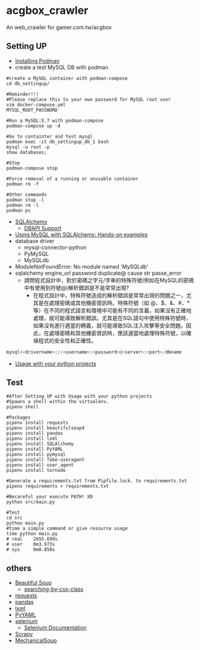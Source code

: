 # acgbox_crawler
An web_crawler for gamer.com.tw/acgbox

## Setting UP

* [Installing Podman](https://podman.io/getting-started/#installing-podman)
* create a test MySQL DB with podman

```shell
#create a MySQL container with podman-compose
cd db_settingup/

#Reminder!!!
#Please replace this to your own password for MySQL root user
vim docker-compose.yml
MYSQL_ROOT_PASSWORD

#Run a MySQL:5.7 with podman-compose
podman-compose up -d

#Go to containter and test mysql
podman exec -it db_settingup_db_1 bash
mysql -u root -p
show databases;

#Stop
podman-compose stop

#Force removal of a running or unusable container
podman rm -f

#Other commands
podman stop -l
podman rm -l
podman ps
```

* [SQLAlchemy](https://www.sqlalchemy.org/)
    * [DBAPI Support](https://docs.sqlalchemy.org/en/20/dialects/mysql.html#dialect-mysql)
* [Using MySQL with SQLAlchemy: Hands-on examples](https://planetscale.com/blog/using-mysql-with-sql-alchemy-hands-on-examples)
* database driver
    * mysql-connector-python
    * PyMySQL
    * MySQLdb
* ModuleNotFoundError: No module named 'MySQLdb'
* sqlalchemy engine_url password duplicate@ cause str passe_error
    * 請問程式設計中，對於密碼之字元/字串的特殊符號(例如在MySQL的密碼中有使用到符號@)解析錯誤是不是常常出現?
        * 在程式設計中，特殊符號造成的解析錯誤是常常出現的問題之一，尤其是在處理密碼或其他機密資訊時。特殊符號（如 @、$、&、#、*等）在不同的程式語言和環境中可能有不同的含義，如果沒有正確地處理，就可能導致解析錯誤。尤其是在SQL語句中使用特殊符號時，如果沒有進行適當的轉義，就可能導致SQL注入攻擊等安全問題。因此，在處理密碼和其他機密資訊時，應該適當地處理特殊符號，以確保程式的安全性和正確性。

```python
mysql+<drivername>://<username>:<password>@<server>:<port>/dbname
```

* [Usage with your python projects](https://github.com/hong539/setup_dev_environment/tree/main/programing_languages/python#usage-with-your-python-projects)

## Test

```shell
#After Setting UP with Usage with your python projects
#Spawns a shell within the virtualenv.
pipenv shell

#Packages
pipenv install requests
pipenv install beautifulsoup4
pipenv install pandas
pipenv install lxml
pipenv install SQLAlchemy
pipenv install PyYAML
pipenv install pymysql
pipenv install fake-useragent
pipenv install user_agent
pipenv install tornado

#Generate a requirements.txt from Pipfile.lock. to requirements.txt
pipenv requirements > requirements.txt

#Becareful your execute PATH! XD 
python src/main.py

#Test
cd src
python main.py
#time a simple command or give resource usage
time python main.py
# real    2m55.699s
# user    0m3.973s
# sys     0m0.858s
```

## others

* [Beautiful Soup](https://www.crummy.com/software/BeautifulSoup/bs4/doc/)
    * [searching-by-css-class](https://www.crummy.com/software/BeautifulSoup/bs4/doc/#searching-by-css-class)
* [requests](https://github.com/psf/requests)
* [pandas](https://pandas.pydata.org/)
* [lxml](https://lxml.de/)
* [PyYAML](https://pyyaml.org/)
* [selenium](https://pypi.org/project/selenium/)
    * [Selenium Documentation](https://www.selenium.dev/selenium/docs/api/py/api.html)
* [Scrapy](https://scrapy.org/)
* [MechanicalSoup](https://mechanicalsoup.readthedocs.io/en/stable/)

